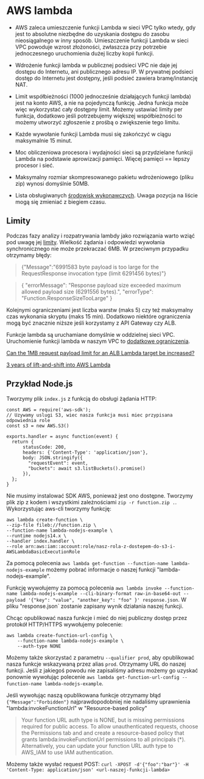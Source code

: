 # AWS lambda

* AWS zaleca umieszczenie funkcji Lambda w sieci VPC tylko wtedy, gdy jest to absolutne niezbędne do uzyskania dostępu do zasobu nieosiągalnego w inny sposób. Umieszczenie funkcji Lambda w sieci VPC powoduje wzrost złożoności, zwłaszcza przy potrzebie jednoczesnego uruchomienia dużej liczby kopii funkcji.

* Wdrożenie funkcji lambda w publicznej podsieci VPC nie daje jej dostępu do Internetu, ani publicznego adresu IP. W prywatnej podsieci dostęp do Internetu jest dostępny, jeśli podsieć zawiera bramę/instancję NAT.

* Limit współbieżności (1000 jednocześnie działających funkcji lambda) jest na konto AWS, a nie na pojedynczą funkcję. Jedna funkcja może więc wykorzystać cały dostępny limit. Możemy ustawiać limity per funkcja, dodatkowo jeśli potrzebujemy większej współbieżności to możemy utworzyć zgłoszenie z prośbą o zwiększenie tego limitu.

* Każde wywołanie funkcji Lambda musi się zakończyć w ciągu maksymalnie 15 minut.

* Moc obliczeniowa procesora i wydajności sieci są przydzielane funkcji Lambda na podstawie aprowizacji pamięci. Więcej pamięci == lepszy procesor i sieć.

* Maksymalny rozmiar skompresowanego pakietu wdrożeniowego (pliku zip) wynosi domyślnie 50MB.

* Lista obsługiwanych [środowisk wykonawczych](https://github.com/boto/botocore/blob/develop/botocore/data/lambda/2015-03-31/service-2.json#L4791). Uwaga pozycja na liście mogą się zmieniać z biegiem czasu.

## Limity

Podczas fazy analizy i rozpatrywania lambdy jako rozwiązania warto wziąć pod uwagę jej [limity](https://docs.aws.amazon.com/lambda/latest/dg/gettingstarted-limits.html).
Wielkość żądania i odpowiedzi wywołania synchronicznego nie może przekraczać 6MB. W przeciwnym przypadku otrzymamy błędy:

> {"Message":"6991583 byte payload is too large for the RequestResponse invocation type (limit 6291456 bytes)"}

> {
>   "errorMessage": "Response payload size exceeded maximum allowed payload size (6291556 bytes).",
>   "errorType": "Function.ResponseSizeTooLarge"
> }

Kolejnymi ograniczeniami jest liczba warstw (maks 5) czy też maksymalny czas wykonania skryptu (maks 15 min).
Dodatkowo niektóre ograniczenia mogą być znacznie niższe jeśli korzystamy z API Gateway czy ALB.

Funkcje lambda są uruchamiane domyślnie w oddzielnej sieci VPC. Uruchomienie funkcji lambda w naszym VPC to [dodatkowe ograniczenia](https://docs.aws.amazon.com/lambda/latest/dg/configuration-vpc.html#vpc-internet).

[Can the 1MB request payload limit for an ALB Lambda target be increased?](https://www.repost.aws/questions/QUPHFFlMKbT-urD9l3gHMdLQ/can-the-1-mb-request-payload-limit-for-an-alb-lambda-target-be-increased)

[3 years of lift-and-shift into AWS Lambda](https://blog.deleu.dev/lift-and-shift-aws-lambda/)

## Przykład Node.js

Tworzymy plik `index.js` z funkcją do obsługi żądania HTTP:

```
const AWS = require('aws-sdk');
// Uzywamy uslugi S3, wiec nasza funkcja musi miec przypisana odpowiednia role
const s3 = new AWS.S3()

exports.handler = async function(event) {
  return {
      statusCode: 200,
      headers: {'Content-Type': 'application/json'},
      body: JSON.stringify({
        "requestEvent": event,
        "buckets": await s3.listBuckets().promise()
      }),
  };
}

```

Nie musimy instalować SDK AWS, ponieważ jest ono dostępne. Tworzymy plik zip z kodem i wszystkimi zależnościami `zip -r function.zip .`.
Wykorzystując aws-cli tworzymy funkcję:

```
aws lambda create-function \
--zip-file fileb://function.zip \
--function-name lambda-nodejs-example \
--runtime nodejs14.x \
--handler index.handler \
--role arn:aws:iam::account:role/nasz-rola-z-dostepem-do-s3-i-AWSLambdaBasicExecutionRole
```

Za pomocą polecenia `aws lambda get-function --function-name lambda-nodejs-example` możemy pobrać informacje o naszej funkcji "lambda-nodejs-example".

Funkcję wywołujemy za pomocą polecenia `aws lambda invoke --function-name lambda-nodejs-example --cli-binary-format raw-in-base64-out --payload '{"key": "value", "another_key": "foo" }' response.json`. W pliku "response.json` zostanie zapisany wynik działania naszej funkcji.

Chcąc opublikować nasza funkcje i mieć do niej publiczny dostęp przez protokół HTTP/HTTPS wywołujemy polecenie:

```
aws lambda create-function-url-config \
    --function-name lambda-nodejs-example \
    --auth-type NONE
```

Możemy także skorzystać z parametru `--qualifier prod`, aby opublikować nasza funkcje wskazywaną przez alias `prod`.
Otrzymamy URL do naszej funkcji. Jeśli z jakiegoś powodu nie zapisaliśmy adresu możemy go uzyskać ponownie wywołując polecenie `aws lambda get-function-url-config --function-name lambda-nodejs-example`.

Jeśli wywołując naszą opublikowana funkcje otrzymamy błąd `{"Message":"Forbidden"}` najprawdopodobniej nie nadaliśmy uprawnienia "lambda:invokeFunctionUrl" w "Resource-based policy"
> Your function URL auth type is NONE, but is missing permissions required for public access. To allow unauthenticated requests, choose the Permissions tab and and create a resource-based policy that grants lambda:invokeFunctionUrl permissions to all principals (*). Alternatively, you can update your function URL auth type to AWS_IAM to use IAM authentication.

Możemy także wysłać request POST: `curl -XPOST -d'{"foo":"bar"}' -H 'Content-Type: application/json' <url-naszej-funkcji-lambda>`
